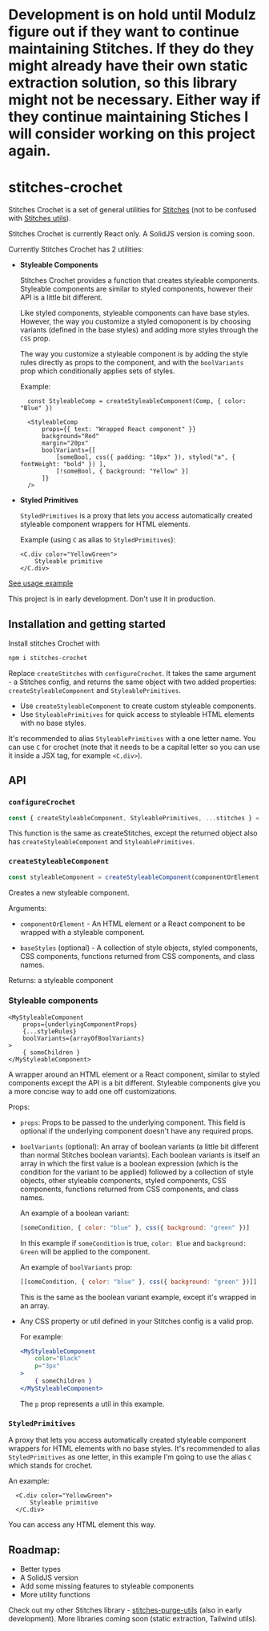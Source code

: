 # Development is on hold until Modulz figure out if they want to continue maintaining Stitches. If they do they might already have their own static extraction solution, so this library might not be necessary. Either way if they continue maintaining Stiches I will consider working on this project again.

# stitches-crochet

Stitches Crochet is a set of general utilities for [Stitches](https://stitches.dev/) (not to be confused with [Stitches utils](https://stitches.dev/docs/utils)).

Stitches Crochet is currently React only. A SolidJS version is coming soon.

Currently Stitches Crochet has 2 utilities:

- **Styleable Components**

  Stitches Crochet provides a function that creates styleable components.
  Styleable components are similar to styled components, however their API is a little bit different.

  Like styled components, styleable components can have base styles. However, the way you customize a styled comoponent is by choosing variants (defined in the base styles) and adding more styles through the `CSS` prop.

  The way you customize a styleable component is by adding the style rules directly as props to the component, and with the `boolVariants` prop which conditionally applies sets of styles.

	Example:

  ```tsx
	const StyleableComp = createStyleableComponent(Comp, { color: "Blue" })

	<StyleableComp
		props={{ text: "Wrapped React component" }}
		background="Red"
		margin="20px"
		boolVariants={[
			[someBool, css({ padding: "10px" }), styled("a", { fontWeight: "bold" }) ],
			[!someBool, { background: "Yellow" }]
		]}
	/>
  ```

- **Styled Primitives**

  `StyledPrimitives` is a proxy that lets you access automatically created styleable component wrappers for HTML elements.

	Example (using `C` as alias to `StyledPrimitives`):

	```tsx
	<C.div color="YellowGreen">
		Styleable primitive
	</C.div>
	```

[See usage example](https://github.com/orenelbaum/stitches-crochet-example)

This project is in early development. Don't use it in production.

## Installation and getting started

Install stitches Crochet with

```bash
npm i stitches-crochet
```

Replace `createStitches` with `configureCrochet`. It takes the same argument - a Stitches config, and returns the same object with two added properties: `createStyleableComponent` and `StyleablePrimitives`.

- Use `createStyleableComponent` to create custom styleable components.
- Use `StyleablePrimitives` for quick access to styleable HTML elements with no base styles.

It's recommended to alias `StyleablePrimitives` with a one letter name. You can use `C` for crochet (note that it needs to be a capital letter so you can use it inside a JSX tag, for example `<C.div>`).

## API

### `configureCrochet`

```js
const { createStyleableComponent, StyleablePrimitives, ...stitches } = configureCrochet(stitchesConfig)
```

This function is the same as createStitches, except the returned object also has `createStyleableComponent` and `StyleablePrimitives`.

### `createStyleableComponent`

```js
const styleableComponent = createStyleableComponent(componentOrElement, ...baseStyles)
```

Creates a new styleable component.

Arguments:

- `componentOrElement` - An HTML element or a React component to be wrapped with a styleable component.

- `baseStyles` (optional) - A collection of style objects, styled components, CSS components, functions returned from CSS components, and class names.

Returns: a styleable component

### Styleable components

```tsx
<MyStyleableComponent
	props={underlyingComponentProps}
	{...styleRules}
	boolVariants={arrayOfBoolVariants}
>
	{ someChildren }
</MyStyleableComponent>
```

A wrapper around an HTML element or a React component, similar to styled components except the API is a bit different. Styleable components give you a more concise way to add one off customizations.

Props:

- `props`: Props to be passed to the underlying component. This field is optional if the underlying component doesn't have any required props.

- `boolVariants` (optional): An array of boolean variants (a little bit different than normal Stitches boolean variants). Each boolean variants is itself an array in which the first value is a boolean expression (which is the condition for the variant to be applied) followed by a collection of style objects, other styleable components, styled components, CSS components, functions returned from CSS components, and class names.

  An example of a boolean variant:

  ``` js
  [someCondition, { color: "blue" }, css({ background: "green" })]
  ```

  In this example if `someCondition` is true, `color: Blue` and `background: Green` will be applied to the component.

  An example of `boolVariants` prop:

  ``` js
  [[someCondition, { color: "blue" }, css({ background: "green" })]]
  ```

  This is the same as the boolean variant example, except it's wrapped in an array.

- Any CSS property or util defined in your Stitches config is a valid prop.
  
  For example:

  ```jsx
  <MyStyleableComponent
	  color="Black"
	  p="3px"
  >
	  { someChildren }
  </MyStyleableComponent>
  ```

  The `p` prop represents a util in this example.


### `StyledPrimitives`

  A proxy that lets you access automatically created styleable component wrappers for HTML elements with no base styles.
  It's recommended to alias `StyledPrimitives` as one letter, in this example I'm going to use the alias `C` which stands for crochet.

  An example:

  ```tsx
	<C.div color="YellowGreen">
		Styleable primitive
	</C.div>
  ```
	
  You can access any HTML element this way.

## Roadmap:

- Better types
- A SolidJS version
- Add some missing features to styleable components
- More utility functions


Check out my other Stitches library - [stitches-purge-utils](https://github.com/orenelbaum/stitches-purge-utils) (also in early development).
More libraries coming soon (static extraction, Tailwind utils).
